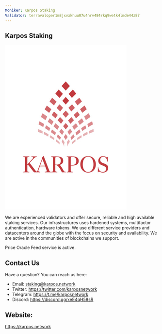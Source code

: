 ```yaml
---
Moniker: Karpos Staking
Validator: terravaloper1m8jxvxkhuu07u4hrv484rkq9wetk4lmde44z87
---
```


## Karpos Staking

![Karpos Staking](https://raw.githubusercontent.com/karposnetwork/validator_logos/master/Validator/Karpos%20Staking.jpg)

We are experienced validators and offer secure, reliable and high available staking services.
Our infrastructures uses hardened systems, multifactor authentication, hardware tokens. We use different service providers and datacenters around the globe with the focus on security and availability. We are active in the communities of blockchains we support. 

Price Oracle Feed service is active.

## Contact Us

Have a question? You can reach us here:

- Email: staking@karpos.network
- Twitter: https://twitter.com/karposnetwork
- Telegram: https://t.me/karposnetwork
- Discord: https://discord.gg/xeE4qH58sR

## Website:

https://karpos.network
